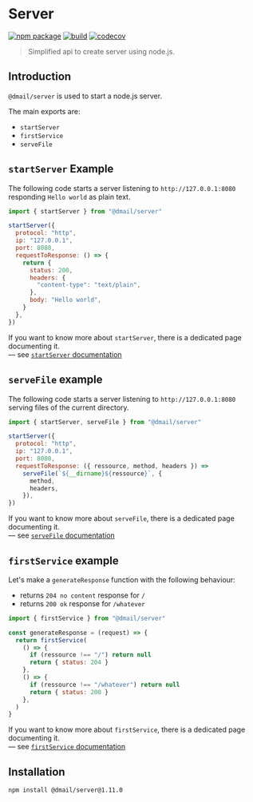 # Server

[![npm package](https://img.shields.io/npm/v/@dmail/server.svg)](https://www.npmjs.com/package/@dmail/server)
[![build](https://travis-ci.com/dmail/server.svg?branch=master)](http://travis-ci.com/dmail/server)
[![codecov](https://codecov.io/gh/dmail/server/branch/master/graph/badge.svg)](https://codecov.io/gh/dmail/server)

> Simplified api to create server using node.js.

## Introduction

`@dmail/server` is used to start a node.js server.<br />

The main exports are:

- `startServer`
- `firstService`
- `serveFile`

## `startServer` Example

The following code starts a server listening to `http://127.0.0.1:8080` responding `Hello world` as plain text.

```js
import { startServer } from "@dmail/server"

startServer({
  protocol: "http",
  ip: "127.0.0.1",
  port: 8080,
  requestToResponse: () => {
    return {
      status: 200,
      headers: {
        "content-type": "text/plain",
      },
      body: "Hello world",
    }
  },
})
```

If you want to know more about `startServer`, there is a dedicated page documenting it.<br />
— see [`startServer` documentation](./docs/start-server-doc.md)

## `serveFile` example

The following code starts a server listening to `http://127.0.0.1:8080` serving files of the current directory.

```js
import { startServer, serveFile } from "@dmail/server"

startServer({
  protocol: "http",
  ip: "127.0.0.1",
  port: 8080,
  requestToResponse: ({ ressource, method, headers }) =>
    serveFile(`${__dirname}${ressource}`, {
      method,
      headers,
    }),
})
```

If you want to know more about `serveFile`, there is a dedicated page documenting it.<br />
— see [`serveFile` documentation](./docs/serve-file-doc.md)

## `firstService` example

Let's make a `generateResponse` function with the following behaviour:

- returns `204 no content` response for `/`
- returns `200 ok` response for `/whatever`

```js
import { firstService } from "@dmail/server"

const generateResponse = (request) => {
  return firstService(
    () => {
      if (ressource !== "/") return null
      return { status: 204 }
    },
    () => {
      if (ressource !== "/whatever") return null
      return { status: 200 }
    },
  )
}
```

If you want to know more about `firstService`, there is a dedicated page documenting it.<br />
— see [`firstService` documentation](./docs/first-service-doc.md)

## Installation

```console
npm install @dmail/server@1.11.0
```
